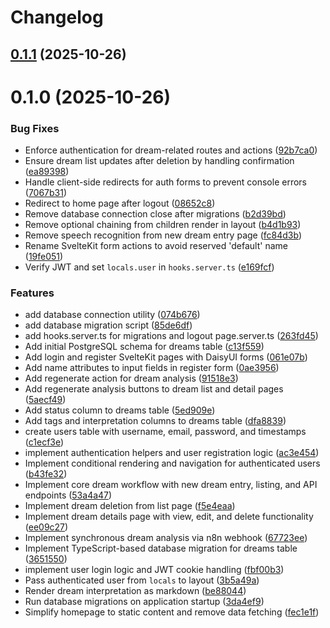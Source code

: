 # Changelog

## [0.1.1](https://github.com/vercel/examples/compare/0.1.0...0.1.1) (2025-10-26)

# 0.1.0 (2025-10-26)


### Bug Fixes

* Enforce authentication for dream-related routes and actions ([92b7ca0](https://github.com/vercel/examples/commit/92b7ca0891fd1d652cf2f336737325fdfa8496f1))
* Ensure dream list updates after deletion by handling confirmation ([ea89398](https://github.com/vercel/examples/commit/ea893988d7058c698b359be1c5688b5bfd331bb4))
* Handle client-side redirects for auth forms to prevent console errors ([7067b31](https://github.com/vercel/examples/commit/7067b31ee4dc52072fee68a272557cbb1f6b8962))
* Redirect to home page after logout ([08652c8](https://github.com/vercel/examples/commit/08652c8c9c3d03cf084f1bb00ebcaf1a26fe007f))
* Remove database connection close after migrations ([b2d39bd](https://github.com/vercel/examples/commit/b2d39bd53c4a82fc164dce515a6a2253b875aff9))
* Remove optional chaining from children render in layout ([b4d1b93](https://github.com/vercel/examples/commit/b4d1b937f3df31bec8d0b21d2e88739383674ae7))
* Remove speech recognition from new dream entry page ([fc84d3b](https://github.com/vercel/examples/commit/fc84d3b82b91d148cc02c42284fb80f63c4bbd22))
* Rename SvelteKit form actions to avoid reserved 'default' name ([19fe051](https://github.com/vercel/examples/commit/19fe0517eeb06f4be9e70fc10973339c51e31178))
* Verify JWT and set `locals.user` in `hooks.server.ts` ([e169fcf](https://github.com/vercel/examples/commit/e169fcfcd42389e7c147c3fa4fd52de582149852))


### Features

* add database connection utility ([074b676](https://github.com/vercel/examples/commit/074b6764bdbd9e3ca9a8cb7cf3ddfa6e6a94589e))
* add database migration script ([85de6df](https://github.com/vercel/examples/commit/85de6df99c0c55ff39c496218bbd9d6c7aab169f))
* add hooks.server.ts for migrations and logout page.server.ts ([263fd45](https://github.com/vercel/examples/commit/263fd458dbc5f2c4e972aef349a5d2f3cc732e75))
* Add initial PostgreSQL schema for dreams table ([c13f559](https://github.com/vercel/examples/commit/c13f55926edcbde7fad3ea147b0f2c5670b34f43))
* Add login and register SvelteKit pages with DaisyUI forms ([061e07b](https://github.com/vercel/examples/commit/061e07b772d44e41c7e820e2781303ae24a44e4b))
* Add name attributes to input fields in register form ([0ae3956](https://github.com/vercel/examples/commit/0ae395686acce7b41e1d95dd94e70cc316cf15ca))
* Add regenerate action for dream analysis ([91518e3](https://github.com/vercel/examples/commit/91518e31e72d62acd8c3a5a430c0348370b83755))
* Add regenerate analysis buttons to dream list and detail pages ([5aecf49](https://github.com/vercel/examples/commit/5aecf49cf07b6e9d7f5eb17cd81c0af6b83cc630))
* Add status column to dreams table ([5ed909e](https://github.com/vercel/examples/commit/5ed909e6044251faa12a626ac751a6da624e024b))
* Add tags and interpretation columns to dreams table ([dfa8839](https://github.com/vercel/examples/commit/dfa883989705b52f50a991b2ca33c11eff3d94af))
* create users table with username, email, password, and timestamps ([c1ecf3e](https://github.com/vercel/examples/commit/c1ecf3e7b23786d4271d336d97a45686a1fcd2da))
* implement authentication helpers and user registration logic ([ac3e454](https://github.com/vercel/examples/commit/ac3e4540855039879bce2a39ccdd5c46ab0d46d8))
* Implement conditional rendering and navigation for authenticated users ([b43fe32](https://github.com/vercel/examples/commit/b43fe3227254e2550f8b06002dcd5cccfe0cd51e))
* Implement core dream workflow with new dream entry, listing, and API endpoints ([53a4a47](https://github.com/vercel/examples/commit/53a4a473e7c224382d59a87b42bd9307317305ec))
* Implement dream deletion from list page ([f5e4eaa](https://github.com/vercel/examples/commit/f5e4eaa1965dbd1fceef5191f6d63aba0dd26b0a))
* Implement dream details page with view, edit, and delete functionality ([ee09c27](https://github.com/vercel/examples/commit/ee09c27e86874153a0d0184d11de01df774ad568))
* Implement synchronous dream analysis via n8n webhook ([67723ee](https://github.com/vercel/examples/commit/67723eea853e34dcae8c2d52ff7d0cf58f01bf7e))
* Implement TypeScript-based database migration for dreams table ([3651550](https://github.com/vercel/examples/commit/3651550ff80ab4c77da1a1a867cb0631f75a8698))
* implement user login logic and JWT cookie handling ([fbf00b3](https://github.com/vercel/examples/commit/fbf00b37ef2217877747d1c1d73d2a1e109bb3d3))
* Pass authenticated user from `locals` to layout ([3b5a49a](https://github.com/vercel/examples/commit/3b5a49a6cf8463d7b608545a0fe32bf90fab2fef))
* Render dream interpretation as markdown ([be88044](https://github.com/vercel/examples/commit/be88044f1a45aeeb847e069efb7c1130b1fdbad4))
* Run database migrations on application startup ([3da4ef9](https://github.com/vercel/examples/commit/3da4ef9ae4c4e29758f6144ab999df44d93a22c6))
* Simplify homepage to static content and remove data fetching ([fec1e1f](https://github.com/vercel/examples/commit/fec1e1f6627c86d4daf361050e6646a9145bd76d))
